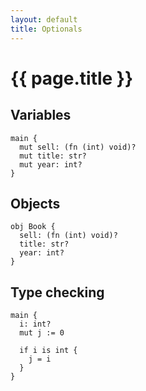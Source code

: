 ```yaml
---
layout: default
title: Optionals
---
```


# {{ page.title }}

## Variables
```the
main {
  mut sell: (fn (int) void)?
  mut title: str?
  mut year: int?
}
```

## Objects
```the
obj Book {
  sell: (fn (int) void)?
  title: str?
  year: int?
}
```

## Type checking
```the
main {
  i: int?
  mut j := 0

  if i is int {
    j = i
  }
}
```
